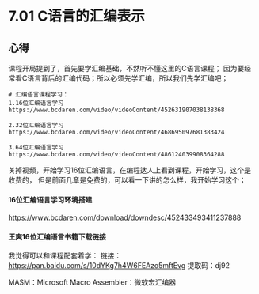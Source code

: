 # 7.01 C语言的汇编表示

## 心得
课程开局提到了，首先要学汇编基础，不然听不懂这里的C语言课程；
因为要经常看C语言背后的汇编代码；所以必须先学汇编，所以我们先学汇编吧；

```shell
# 汇编语言课程学习：
1.16位汇编语言学习
https://www.bcdaren.com/video/videoContent/452631907038138368

2.32位汇编语言学习
https://www.bcdaren.com/video/videoContent/468695097681383424

3.64位汇编语言学习
https://www.bcdaren.com/video/videoContent/486124039908364288
```

关掉视频，开始学习16位汇编语言，在编程达人上看到课程，开始学习，这个是收费的，
但是前面几章是免费的，可以看一下讲的怎么样，我开始学习这个；

#### 16位汇编语言学习环境搭建
https://www.bcdaren.com/download/downdesc/452433493411237888

#### 王爽16位汇编语言书籍下载链接
我觉得可以和课程配套着学：
链接：https://pan.baidu.com/s/10dYKg7h4W6FEAzo5mftEvg 
提取码：dj92 

MASM：Microsoft Macro Assembler：微软宏汇编器
